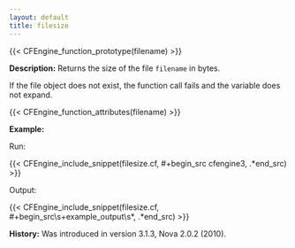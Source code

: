 ```yaml
---
layout: default
title: filesize
---
```


{{< CFEngine_function_prototype(filename) >}}

**Description:** Returns the size of the file `filename` in bytes.

If the file object does not exist, the function call fails and the
variable does not expand.

{{< CFEngine_function_attributes(filename) >}}

**Example:**

Run:

{{< CFEngine_include_snippet(filesize.cf, #\+begin_src cfengine3, .*end_src) >}}

Output:

{{< CFEngine_include_snippet(filesize.cf, #\+begin_src\s+example_output\s*, .*end_src) >}}

**History:** Was introduced in version 3.1.3, Nova 2.0.2 (2010).
